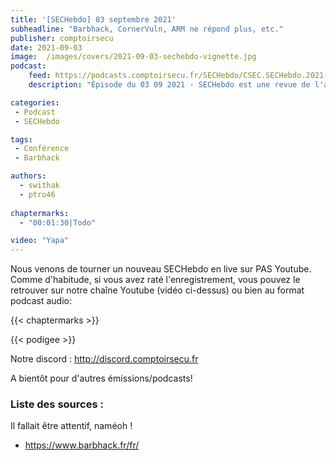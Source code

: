 ```yaml
---
title: '[SECHebdo] 03 septembre 2021'
subheadline: "Barbhack, CornerVuln, ARM ne répond plus, etc."
publisher: comptoirsecu
date: 2021-09-03
image:  /images/covers/2021-09-03-sechebdo-vignette.jpg
podcast:
    feed: https://podcasts.comptoirsecu.fr/SECHebdo/CSEC.SECHebdo.2021-09-03.m4a
    description: "Épisode du 03 09 2021 - SECHebdo est une revue de l'actualité cybersécurité réalisée en live sur Youtube, généralement le mercredi soir."

categories:
 - Podcast
 - SECHebdo

tags:
 - Conférence
 - Barbhack

authors:
  - swithak
  - ptro46
  
chaptermarks:
  - "00:01:30|Todo"

video: "Yapa"
---
```


Nous venons de tourner un nouveau SECHebdo en live sur PAS Youtube. Comme d'habitude, si vous avez raté l'enregistrement, vous pouvez le retrouver sur notre chaîne Youtube (vidéo ci-dessus) ou bien au format podcast audio:

{{< chaptermarks >}}

{{< podigee >}}

Notre discord : <http://discord.comptoirsecu.fr>

A bientôt pour d'autres émissions/podcasts!

### Liste des sources :

Il fallait être attentif, naméoh !

- https://www.barbhack.fr/fr/